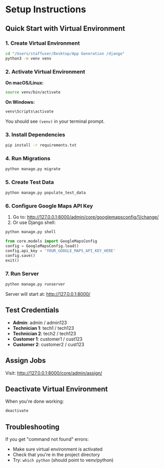 # Setup Instructions

## Quick Start with Virtual Environment

### 1. Create Virtual Environment

```bash
cd "/Users/staffuser/Desktop/App Generation /django"
python3 -m venv venv
```

### 2. Activate Virtual Environment

**On macOS/Linux:**
```bash
source venv/bin/activate
```

**On Windows:**
```bash
venv\Scripts\activate
```

You should see `(venv)` in your terminal prompt.

### 3. Install Dependencies

```bash
pip install -r requirements.txt
```

### 4. Run Migrations

```bash
python manage.py migrate
```

### 5. Create Test Data

```bash
python manage.py populate_test_data
```

### 6. Configure Google Maps API Key

1. Go to: http://127.0.0.1:8000/admin/core/googlemapsconfig/1/change/
2. Or use Django shell:
```bash
python manage.py shell
```
```python
from core.models import GoogleMapsConfig
config = GoogleMapsConfig.load()
config.api_key = 'YOUR_GOOGLE_MAPS_API_KEY_HERE'
config.save()
exit()
```

### 7. Run Server

```bash
python manage.py runserver
```

Server will start at: http://127.0.0.1:8000/

## Test Credentials

- **Admin**: admin / admin123
- **Technician 1**: tech1 / tech123
- **Technician 2**: tech2 / tech123
- **Customer 1**: customer1 / cust123
- **Customer 2**: customer2 / cust123

## Assign Jobs

Visit: http://127.0.0.1:8000/core/admin/assign/

## Deactivate Virtual Environment

When you're done working:
```bash
deactivate
```

## Troubleshooting

If you get "command not found" errors:
- Make sure virtual environment is activated
- Check that you're in the project directory
- Try: `which python` (should point to venv/python)

